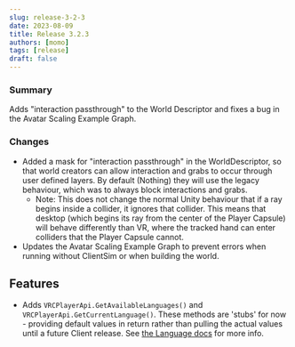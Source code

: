 ```yaml
---
slug: release-3-2-3
date: 2023-08-09
title: Release 3.2.3
authors: [momo]
tags: [release]
draft: false
---
```

### Summary

Adds "interaction passthrough" to the World Descriptor and fixes a bug in the Avatar Scaling Example Graph.

<!--truncate-->

### Changes
* Added a mask for "interaction passthrough" in the WorldDescriptor, so that world creators can allow interaction and grabs to occur through user defined layers. By default (Nothing) they will use the legacy behaviour, which was to always block interactions and grabs.
  * Note: This does not change the normal Unity behaviour that if a ray begins inside a collider, it ignores that collider. This means that desktop (which begins its ray from the center of the Player Capsule) will behave differently than VR, where the tracked hand can enter colliders that the Player Capsule cannot.
* Updates the Avatar Scaling Example Graph to prevent errors when running without ClientSim or when building the world.

## Features

* Adds `VRCPlayerApi.GetAvailableLanguages()` and `VRCPlayerApi.GetCurrentLanguage()`. These methods are 'stubs' for now - providing default values in return rather than pulling the actual values until a future Client release. See [the Language docs](https://creators.vrchat.com/worlds/udon/players/#language) for more info.
